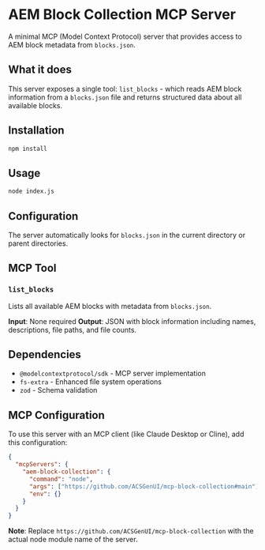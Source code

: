 # AEM Block Collection MCP Server

A minimal MCP (Model Context Protocol) server that provides access to AEM block metadata from `blocks.json`.

## What it does

This server exposes a single tool: `list_blocks` - which reads AEM block information from a `blocks.json` file and returns structured data about all available blocks.

## Installation

```bash
npm install
```

## Usage

```bash
node index.js
```

## Configuration

The server automatically looks for `blocks.json` in the current directory or parent directories.

## MCP Tool

### `list_blocks`

Lists all available AEM blocks with metadata from `blocks.json`.

**Input**: None required
**Output**: JSON with block information including names, descriptions, file paths, and file counts.

## Dependencies

- `@modelcontextprotocol/sdk` - MCP server implementation
- `fs-extra` - Enhanced file system operations
- `zod` - Schema validation

## MCP Configuration

To use this server with an MCP client (like Claude Desktop or Cline), add this configuration:

```json
{
  "mcpServers": {
    "aem-block-collection": {
      "command": "node",
      "args": ["https://github.com/ACSGenUI/mcp-block-collection#main"],
      "env": {}
    }
  }
}
```

**Note**: Replace `https://github.com/ACSGenUI/mcp-block-collection` with the actual node module name of the server.

